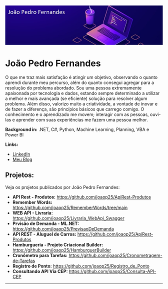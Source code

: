 <p align="center">
  <img src="backend-jp.jpg" >
</p>

# João Pedro Fernandes

O que me traz mais satisfação é atingir um objetivo, observando o quanto aprendi durante meu percurso, além do quanto consegui agregar para a resolução do problema abordado. Sou uma pessoa extremamente apaixonada por tecnologia e dados, estando sempre determinado a utilizar a melhor e mais avançada (se eficiente) solução para resolver algum problema. Além disso, valorizo muito a criatividade, a vontade de inovar e de fazer a diferença, são princípios básicos que carrego comigo. O conhecimento e o aprendizado me movem; interagir com as pessoas, ouvi-las e aprender com suas experiências me fazem uma pessoa melhor.

**Background in:** .NET, C#, Python, Machine Learning, Planning, VBA e Power BI

**Links:**
* [LinkedIn](https://www.linkedin.com/in/joao-pedro-fernandes-95a125180/)
* [Meu Blog](https://medium.com/@joaop_25)


## Projetos:
Veja os projetos publicados por João Pedro Fernandes:

* **API Rest - Produtos:** https://github.com/joaop25/ApiRest-Produtos
* **Remember Words:** https://github.com/joaop25/RememberWords/tree/main
* **WEB API - Livraria:** https://github.com/joaop25/Livraria_WebApi_Swagger
* **Prvisão de Demanda - ML.NET:** https://github.com/joaop25/PrevisaoDeDemanda
* **API REST - Aluguel de Carros:** https://github.com/joaop25/ApiRest-Produtos
* **Hamburgueria - Projeto Criacional Builder:** https://github.com/joaop25/HamburguerBuilder
* **Cronômetro para Tarefas:** https://github.com/joaop25/Cronometragem-de-Tarefas
* **Registro de Ponto:** https://github.com/joaop25/Registro_de_Ponto
* **Consultando API Via CEP:** https://github.com/joaop25/Consulta-API-CEP
---


